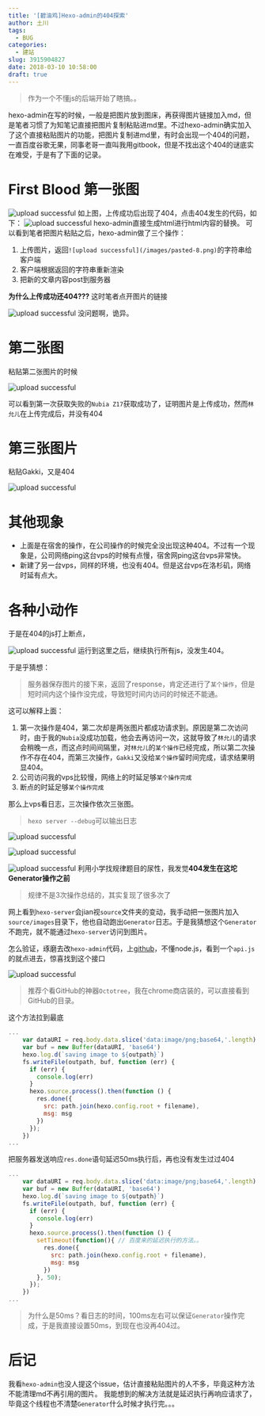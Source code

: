 ```yaml
---
title: '[碧油鸡]Hexo-admin的404探索'
author: 土川
tags:
  - BUG
categories:
  - 建站
slug: 3915904827
date: 2018-03-10 10:58:00
draft: true
---
```

> 作为一个不懂js的后端开始了瞎搞。。

hexo-admin在写的时候，一般是把图片放到图床，再获得图片链接加入md，但是笔者习惯了为知笔记直接把图片复制粘贴进md里。不过hexo-admin确实加入了这个直接粘贴图片的功能，把图片复制进md里，有时会出现一个404的问题，一直百度谷歌无果，同事老哥一直叫我用gitbook，但是不找出这个404的谜底实在难受，于是有了下面的记录。
# First Blood 第一张图

![upload successful](/images/pasted-19.png)
如上图，上传成功后出现了404，点击404发生的代码，如下：
![upload successful](/images/pasted-21.png)
hexo-admin直接生成html进行html内容的替换。
可以看到笔者把图片粘贴之后，hexo-admin做了三个操作：
1. 上传图片，返回`![upload successful](/images/pasted-8.png)`的字符串给客户端
1. 客户端根据返回的字符串重新渲染
1. 把新的文章内容post到服务器

**为什么上传成功还404???**
这时笔者点开图片的链接

![upload successful](/images/pasted-22.png)
没问题啊，诡异。
# 第二张图
粘贴第二张图片的时候

![upload successful](/images/pasted-23.png)

可以看到第一次获取失败的`Nubia Z17`获取成功了，证明图片是上传成功，然而`林允儿`在上传完成后，并没有404
# 第三张图片
粘贴Gakki，又是404

![upload successful](/images/pasted-30.png)
# 其他现象
* 上面是在宿舍的操作，在公司操作的时候完全没出现这种404。不过有一个现象是，公司网络ping这台vps的时候有点慢，宿舍网ping这台vps非常快。
* 新建了另一台vps，同样的环境，也没有404。但是这台vps在洛杉矶，网络时延有点大。

# 各种小动作
于是在404的js打上断点，

![upload successful](/images/pasted-24.png)
运行到这里之后，继续执行所有js，没发生404。

于是乎猜想：
> 服务器保存图片的接下来，返回了response，肯定还进行了`某个操作`，但是短时间内这个操作没完成，导致短时间内访问的时候还不能通。

这可以解释上面：
1. 第一次操作是404，第二次却是两张图片都成功请求到。原因是第二次访问时，由于我的`Nubia`没成功加载，他会去再访问一次，这就导致了`林允儿`的请求会稍晚一点，而这点时间间隔里，对`林允儿`的`某个操作`已经完成，所以第二次操作不存在404，而第三次操作，`Gakki`又没给`某个操作`留时间完成，请求结果明显404。
2. 公司访问我的vps比较慢，网络上的时延足够`某个操作完成`
3. 断点的时延足够`某个操作完成`

那么上vps看日志，三次操作依次三张图。
> `hexo server --debug`可以输出日志

![upload successful](/images/pasted-26.png)


![upload successful](/images/pasted-27.png)


![upload successful](/images/pasted-28.png)
利用小学找规律题目的尿性，我发觉**404发生在这坨Generator操作之前**
> 规律不是3次操作总结的，其实复现了很多次了

网上看到`hexo-server`会jian视`source`文件夹的变动，我手动把一张图片加入`source/images`目录下，他也自动跑出`Generator`日志。于是我猜想这个`Generator`不跑完，就不能通过`hexo-server`访问到图片。

怎么验证，琢磨去改`hexo-admin`代码，上[github](https://github.com/jaredly/hexo-admin)，不懂node.js，看到一个`api.js`的就点进去，惊喜找到这个接口

![upload successful](/images/pasted-29.png)

> 推荐个看GitHub的神器`Octotree`，我在chrome商店装的，可以直接看到GitHub的目录。

这个方法拉到最底
```javascript
...
    var dataURI = req.body.data.slice('data:image/png;base64,'.length)
    var buf = new Buffer(dataURI, 'base64')
    hexo.log.d(`saving image to ${outpath}`)
    fs.writeFile(outpath, buf, function (err) {
      if (err) {
        console.log(err)
      }
      hexo.source.process().then(function () {
        res.done({
          src: path.join(hexo.config.root + filename),
          msg: msg
        })
      });
    })
...
```
把服务器发送响应`res.done`语句延迟50ms执行后，再也没有发生过过404
```javascript
...
    var dataURI = req.body.data.slice('data:image/png;base64,'.length)
    var buf = new Buffer(dataURI, 'base64')
    hexo.log.d(`saving image to ${outpath}`)
    fs.writeFile(outpath, buf, function (err) {
      if (err) {
        console.log(err)
      }
      hexo.source.process().then(function () {
        setTimeout(function(){ // 百度来的延迟执行的方法。。
          res.done({
            src: path.join(hexo.config.root + filename),
            msg: msg
          })
        }, 50);
      });
    })
...
```
> 为什么是50ms？看日志的时间，100ms左右可以保证`Generator`操作完成，于是我直接设置50ms，到现在也没再404过。

# 后记
我看`hexo-admin`也没人提这个issue，估计直接粘贴图片的人不多，毕竟这种方法不能清理md不再引用的图片。
我能想到的解决方法就是延迟执行再响应请求了，毕竟这个线程也不清楚`Generator`什么时候才执行完。。。